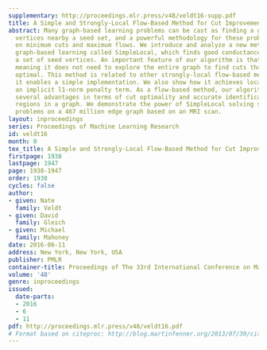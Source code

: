 ```yaml
---
supplementary: http://proceedings.mlr.press/v48/veldt16-supp.pdf
title: A Simple and Strongly-Local Flow-Based Method for Cut Improvement
abstract: Many graph-based learning problems can be cast as finding a good set of
  vertices nearby a seed set, and a powerful methodology for these problems is based
  on minimum cuts and maximum flows. We introduce and analyze a new method for locally-biased
  graph-based learning called SimpleLocal, which finds good conductance cuts near
  a set of seed vertices. An important feature of our algorithm is that it is strongly-local,
  meaning it does not need to explore the entire graph to find cuts that are locally
  optimal. This method is related to other strongly-local flow-based methods, but
  it enables a simple implementation. We also show how it achieves localization through
  an implicit l1-norm penalty term. As a flow-based method, our algorithm exhibits
  several advantages in terms of cut optimality and accurate identification of target
  regions in a graph. We demonstrate the power of SimpleLocal solving segmentation
  problems on a 467 million edge graph based on an MRI scan.
layout: inproceedings
series: Proceedings of Machine Learning Research
id: veldt16
month: 0
tex_title: A Simple and Strongly-Local Flow-Based Method for Cut Improvement
firstpage: 1938
lastpage: 1947
page: 1938-1947
order: 1938
cycles: false
author:
- given: Nate
  family: Veldt
- given: David
  family: Gleich
- given: Michael
  family: Mahoney
date: 2016-06-11
address: New York, New York, USA
publisher: PMLR
container-title: Proceedings of The 33rd International Conference on Machine Learning
volume: '48'
genre: inproceedings
issued:
  date-parts:
  - 2016
  - 6
  - 11
pdf: http://proceedings.mlr.press/v48/veldt16.pdf
# Format based on citeproc: http://blog.martinfenner.org/2013/07/30/citeproc-yaml-for-bibliographies/
---
```

